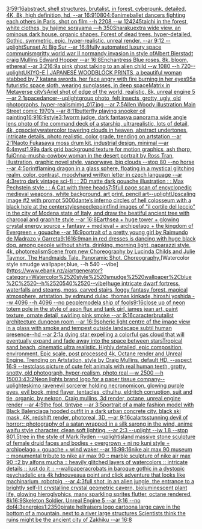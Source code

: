 [3:5](https://www.ebank.nz/aiartgenerator?category=3%3A5)[9:16](https://www.ebank.nz/aiartgenerator?category=9%3A16)[abstract, shell structures, brutalist, in forest, cyberpunk, detailed, 4K, 8k, high definition, hd, --ar 16:9](https://www.ebank.nz/aiartgenerator?category=abstract%2C%2520shell%2520structures%2C%2520brutalist%2C%2520in%2520forest%2C%2520cyberpunk%2C%2520detailed%2C%25204K%2C%25208k%2C%2520high%2520definition%2C%2520hd%2C%2520--ar%252016%3A9)[1080](https://www.ebank.nz/aiartgenerator?category=1080)[4:6](https://www.ebank.nz/aiartgenerator?category=4%3A6)[anime](https://www.ebank.nz/aiartgenerator?category=anime)[ballet dancers fighting each others in Paris, shot on film --h 2208 --w 1242](https://www.ebank.nz/aiartgenerator?category=ballet%2520dancers%2520fighting%2520each%2520others%2520in%2520Paris%2C%2520shot%2520on%2520film%2520--h%25202208%2520--w%25201242)[45](https://www.ebank.nz/aiartgenerator?category=45)[taichi in the forest, white clothes, by hajime sorayama —h 350](https://www.ebank.nz/aiartgenerator?category=taichi%2520in%2520the%2520forest%2C%2520white%2520clothes%2C%2520by%2520hajime%2520sorayama%2520%E2%80%94h%2520350)[Sharaku](https://www.ebank.nz/aiartgenerator?category=Sharaku)[extra wide view. an ominous dark house. organic shapes. Forest of dead trees. hyper-detailed. Gothic. symmetric. epic. hyper-realistic. unreal render. --ar 9:12 --uplight](https://www.ebank.nz/aiartgenerator?category=extra%2520wide%2520view.%2520an%2520ominous%2520dark%2520house.%2520organic%2520shapes.%2520Forest%2520of%2520dead%2520trees.%2520hyper-detailed.%2520Gothic.%2520symmetric.%2520epic.%2520hyper-realistic.%2520unreal%2520render.%2520--ar%25209%3A12%2520--uplight)[Sunset At Big Sur --ar 16:8](https://www.ebank.nz/aiartgenerator?category=Sunset%2520At%2520Big%2520Sur%2520--ar%252016%3A8)[fully automated luxury space communism](https://www.ebank.nz/aiartgenerator?category=fully%2520automated%2520luxury%2520space%2520communism)[gritty world war II normandy invasion in style ofAlbert Bierstadt craig Mullins Edward Hopper --ar 16:8](https://www.ebank.nz/aiartgenerator?category=gritty%2520world%2520war%2520II%2520normandy%2520invasion%2520in%2520style%2520ofAlbert%2520Bierstadt%2520craig%2520Mullins%2520Edward%2520Hopper%2520--ar%252016%3A8)[Enchantress Blue roses, 8k, bloom, ethereal --ar 3:2](https://www.ebank.nz/aiartgenerator?category=Enchantress%2520Blue%2520roses%2C%25208k%2C%2520bloom%2C%2520ethereal%2520--ar%25203%3A2)[16:9](https://www.ebank.nz/aiartgenerator?category=16%3A9)[a pink ghost talking to an alien child --w 1080 --h 720](https://www.ebank.nz/aiartgenerator?category=a%2520pink%2520ghost%2520talking%2520to%2520an%2520alien%2520child%2520--w%25201080%2520--h%2520720)[--uplight](https://www.ebank.nz/aiartgenerator?category=--uplight)[UKIYO-E | JAPANESE WOODBLOCK PRINTS, a beautiful woman stabbed by 7 katana swords, her face angry with fire burning in her eyes](https://www.ebank.nz/aiartgenerator?category=UKIYO-E%2520%7C%2520JAPANESE%2520WOODBLOCK%2520PRINTS%2C%2520a%2520beautiful%2520woman%2520stabbed%2520by%25207%2520katana%2520swords%2C%2520her%2520face%2520angry%2520with%2520fire%2520burning%2520in%2520her%2520eyes)[95](https://www.ebank.nz/aiartgenerator?category=95)[a futuristic space sloth, wearing sunglasses, in deep space](https://www.ebank.nz/aiartgenerator?category=a%2520futuristic%2520space%2520sloth%2C%2520wearing%2520sunglasses%2C%2520in%2520deep%2520space)[Matrix in Metaverse city’s](https://www.ebank.nz/aiartgenerator?category=Matrix%2520in%2520Metaverse%2520city%E2%80%99s)[Ariel shot of edge of the world, realistic, 8k, unreal engine 5 —ar 2:1](https://www.ebank.nz/aiartgenerator?category=Ariel%2520shot%2520of%2520edge%2520of%2520the%2520world%2C%2520realistic%2C%25208k%2C%2520unreal%2520engine%25205%2520%E2%80%94ar%25202%3A1)[space](https://www.ebank.nz/aiartgenerator?category=space)[dancer](https://www.ebank.nz/aiartgenerator?category=dancer)[--uplight](https://www.ebank.nz/aiartgenerator?category=--uplight)[](https://www.ebank.nz/aiartgenerator?category=)[group photo, felt insects, grotty, ugly, old photographs, hyper-realism](https://www.ebank.nz/aiartgenerator?category=group%2520photo%2C%2520felt%2520insects%2C%2520grotty%2C%2520ugly%2C%2520old%2520photographs%2C%2520hyper-realism)[img_017.jpg --ar 7:5](https://www.ebank.nz/aiartgenerator?category=img_017.jpg%2520--ar%25207%3A5)[Allen Woody illustration Main Street comic 1970’s --ar 8:11](https://www.ebank.nz/aiartgenerator?category=Allen%2520Woody%2520illustration%2520Main%2520Street%2520comic%25201970%E2%80%99s%2520--ar%25208%3A11)[butterfly playing snooker oil painting](https://www.ebank.nz/aiartgenerator?category=butterfly%2520playing%2520snooker%2520oil%2520painting)[16:9](https://www.ebank.nz/aiartgenerator?category=16%3A9)[16:9](https://www.ebank.nz/aiartgenerator?category=16%3A9)[style](https://www.ebank.nz/aiartgenerator?category=style)[3:1](https://www.ebank.nz/aiartgenerator?category=3%3A1)[worm judge, dark fantasy](https://www.ebank.nz/aiartgenerator?category=worm%2520judge%2C%2520dark%2520fantasy)[a panorama wide angle lens photo of the command deck of a starship, ultrarealistic, lots of detail, 4k, cgsociety](https://www.ebank.nz/aiartgenerator?category=a%2520panorama%2520wide%2520angle%2520lens%2520photo%2520of%2520the%2520command%2520deck%2520of%2520a%2520starship%2C%2520ultrarealistic%2C%2520lots%2520of%2520detail%2C%25204k%2C%2520cgsociety)[watercolor towering clouds in heaven, abstract undertones, intricate details, photo realistic, color grade, trending on artstation --ar 2:1](https://www.ebank.nz/aiartgenerator?category=watercolor%2520towering%2520clouds%2520in%2520heaven%2C%2520abstract%2520undertones%2C%2520intricate%2520details%2C%2520photo%2520realistic%2C%2520color%2520grade%2C%2520trending%2520on%2520artstation%2520--ar%25202%3A1)[Naoto Fukasawa moss drum kit, industrial design, minimal —ar 6:4](https://www.ebank.nz/aiartgenerator?category=Naoto%2520Fukasawa%2520moss%2520drum%2520kit%2C%2520industrial%2520design%2C%2520minimal%2520%E2%80%94ar%25206%3A4)[myst](https://www.ebank.nz/aiartgenerator?category=myst)[1.99](https://www.ebank.nz/aiartgenerator?category=1.99)[a dark grid background texture for motion graphics, ash thorp, fui](https://www.ebank.nz/aiartgenerator?category=a%2520dark%2520grid%2520background%2520texture%2520for%2520motion%2520graphics%2C%2520ash%2520thorp%2C%2520fui)[Onna-musha-cowboy woman in the desert portrait by Ross Tran, illustration, graphic novel style, vaporwave, big clouds --stop 80 --no horse --ar 4:5](https://www.ebank.nz/aiartgenerator?category=Onna-musha-cowboy%2520woman%2520in%2520the%2520desert%2520portrait%2520by%2520Ross%2520Tran%2C%2520illustration%2C%2520graphic%2520novel%2520style%2C%2520vaporwave%2C%2520big%2520clouds%2520--stop%252080%2520--no%2520horse%2520--ar%25204%3A5)[print](https://www.ebank.nz/aiartgenerator?category=print)[flaming dragon in a glass sphere, floating in a mystical glitching realm, color, contrast, moody](https://www.ebank.nz/aiartgenerator?category=flaming%2520dragon%2520in%2520a%2520glass%2520sphere%2C%2520floating%2520in%2520a%2520mystical%2520glitching%2520realm%2C%2520color%2C%2520contrast%2C%2520moody)[hand written letter in czech language --ar 4:3](https://www.ebank.nz/aiartgenerator?category=hand%2520written%2520letter%2520in%2520czech%2520language%2520--ar%25204%3A3)[retro dark vintage sci-fi : : 2D matte dark gouache illustration : : Max Pechstein style : : A Cat with three heads](https://www.ebank.nz/aiartgenerator?category=retro%2520dark%2520vintage%2520sci-fi%2520%3A%2520%3A%25202D%2520matte%2520dark%2520gouache%2520illustration%2520%3A%2520%3A%2520Max%2520Pechstein%2520style%2520%3A%2520%3A%2520A%2520Cat%2520with%2520three%2520heads)[7:5](https://www.ebank.nz/aiartgenerator?category=7%3A5)[full page scan of encyclopedic medieval weapons, white background, art print, pencil art](https://www.ebank.nz/aiartgenerator?category=full%2520page%2520scan%2520of%2520encyclopedic%2520medieval%2520weapons%2C%2520white%2520background%2C%2520art%2520print%2C%2520pencil%2520art)[--uplight](https://www.ebank.nz/aiartgenerator?category=--uplight)[Upscaling image #2 with prompt 5000](https://www.ebank.nz/aiartgenerator?category=Upscaling%2520image%2520%232%2520with%2520prompt%25205000)[dante’s inferno circles of hell colosseum with a black hole at the center](https://www.ebank.nz/aiartgenerator?category=dante%E2%80%99s%2520inferno%2520circles%2520of%2520hell%2520colosseum%2520with%2520a%2520black%2520hole%2520at%2520the%2520center)[styles](https://www.ebank.nz/aiartgenerator?category=styles)[needlepoint](https://www.ebank.nz/aiartgenerator?category=needlepoint)[find images of "il cortile del leccio" in the city of Modena state of Italy, and draw the beatiful ancient tree with charcoal and graphite style --ar 16:8](https://www.ebank.nz/aiartgenerator?category=find%2520images%2520of%2520%22il%2520cortile%2520del%2520leccio%22%2520in%2520the%2520city%2520of%2520Modena%2520state%2520of%2520Italy%2C%2520and%2520draw%2520the%2520beatiful%2520ancient%2520tree%2520with%2520charcoal%2520and%2520graphite%2520style%2520--ar%252016%3A8)[Earthsea  + huge tower + glowing crystal energy source + fantasy + medieval + archipelago + the kingdom of Evergreen + gouache --ar 16:9](https://www.ebank.nz/aiartgenerator?category=Earthsea%2520%2520%2B%2520huge%2520tower%2520%2B%2520glowing%2520crystal%2520energy%2520source%2520%2B%2520fantasy%2520%2B%2520medieval%2520%2B%2520archipelago%2520%2B%2520the%2520kingdom%2520of%2520Evergreen%2520%2B%2520gouache%2520--ar%252016%3A9)[portrait of a pretty young girl by Raimundo de Madrazo y Garreta](https://www.ebank.nz/aiartgenerator?category=portrait%2520of%2520a%2520pretty%2520young%2520girl%2520by%2520Raimundo%2520de%2520Madrazo%2520y%2520Garreta)[9:16](https://www.ebank.nz/aiartgenerator?category=9%3A16)[16:9](https://www.ebank.nz/aiartgenerator?category=16%3A9)[man in red dresses is dancing with huge black dog, among people without shirts, drinking, morning light, paparazzi style, 4k, photorealism](https://www.ebank.nz/aiartgenerator?category=man%2520in%2520red%2520dresses%2520is%2520dancing%2520with%2520huge%2520black%2520dog%2C%2520among%2520people%2520without%2520shirts%2C%2520drinking%2C%2520morning%2520light%2C%2520paparazzi%2520style%2C%25204k%2C%2520photorealism)[Scene from new Choreography by Lucinda Childs and Julie Taymor.  The Handmaids Tale. Panoramic Shot. Choreography.](https://www.ebank.nz/aiartgenerator?category=Scene%2520from%2520new%2520Choreography%2520by%2520Lucinda%2520Childs%2520and%2520Julie%2520Taymor.%2520%2520The%2520Handmaids%2520Tale.%2520Panoramic%2520Shot.%2520Choreography.)[Watercolor style smudge wallpaper,blue, --h 540 --vibe](https://www.ebank.nz/aiartgenerator?category=Watercolor%2520style%2520smudge%2520wallpaper%2Cblue%2C%2520--h%2520540%2520--vibe)[huge intricate dwarf fortress, waterfalls and steams, moss, carved stairs, foggy fantasy forest, magical atmosphere, artstation, by edmund dulac, thomas kinkade, hiroshi yoshida --w 4096 --h 4096 --no people](https://www.ebank.nz/aiartgenerator?category=huge%2520intricate%2520dwarf%2520fortress%2C%2520waterfalls%2520and%2520steams%2C%2520moss%2C%2520carved%2520stairs%2C%2520foggy%2520fantasy%2520forest%2C%2520magical%2520atmosphere%2C%2520artstation%2C%2520by%2520edmund%2520dulac%2C%2520thomas%2520kinkade%2C%2520hiroshi%2520yoshida%2520--w%25204096%2520--h%25204096%2520--no%2520people)[model](https://www.ebank.nz/aiartgenerator?category=model)[a ship of fools](https://www.ebank.nz/aiartgenerator?category=a%2520ship%2520of%2520fools)[9:16](https://www.ebank.nz/aiartgenerator?category=9%3A16)[close up of neon totem pole in the style of aeon flux and tank girl, james jean art, paint texture, ornate detail, swirling pink smoke --ar 9:16](https://www.ebank.nz/aiartgenerator?category=close%2520up%2520of%2520neon%2520totem%2520pole%2520in%2520the%2520style%2520of%2520aeon%2520flux%2520and%2520tank%2520girl%2C%2520james%2520jean%2520art%2C%2520paint%2520texture%2C%2520ornate%2520detail%2C%2520swirling%2520pink%2520smoke%2520--ar%25209%3A16)[caracter](https://www.ebank.nz/aiartgenerator?category=caracter)[brutalist architecture dungeon room --ar 16:9](https://www.ebank.nz/aiartgenerator?category=brutalist%2520architecture%2520dungeon%2520room%2520--ar%252016%3A9)[spheric light centre of the image view in a glass with smoke and tempest outside landscape subtil human presence--hd --ar 2:1](https://www.ebank.nz/aiartgenerator?category=spheric%2520light%2520centre%2520of%2520the%2520image%2520view%2520in%2520a%2520glass%2520with%2520smoke%2520and%2520tempest%2520outside%2520landscape%2520subtil%2520human%2520presence--hd%2520--ar%25202%3A1)[a dying star expelling a colorful gas cloud that will eventually expand and fade away into the space between stars](https://www.ebank.nz/aiartgenerator?category=a%2520dying%2520star%2520expelling%2520a%2520colorful%2520gas%2520cloud%2520that%2520will%2520eventually%2520expand%2520and%2520fade%2520away%2520into%2520the%2520space%2520between%2520stars)[Tropical sand beach, cinematic ultra realistic. Highly detailed, epic composition, environment. Epic scale, post processed 4k, Octane render and Unreal Engine. Trending on Artstation, style by Craig Mullins, default HD, --aspect 16:9 --test](https://www.ebank.nz/aiartgenerator?category=Tropical%2520sand%2520beach%2C%2520cinematic%2520ultra%2520realistic.%2520Highly%2520detailed%2C%2520epic%2520composition%2C%2520environment.%2520Epic%2520scale%2C%2520post%2520processed%25204k%2C%2520Octane%2520render%2520and%2520Unreal%2520Engine.%2520Trending%2520on%2520Artstation%2C%2520style%2520by%2520Craig%2520Mullins%2C%2520default%2520HD%2C%2520--aspect%252016%3A9%2520--test)[class picture of cute felt animals with real human teeth, grotty, snotty, old photograph, hyper-realism, photo real —w 2500 —h 1500](https://www.ebank.nz/aiartgenerator?category=class%2520picture%2520of%2520cute%2520felt%2520animals%2520with%2520real%2520human%2520teeth%2C%2520grotty%2C%2520snotty%2C%2520old%2520photograph%2C%2520hyper-realism%2C%2520photo%2520real%2520%E2%80%94w%25202500%2520%E2%80%94h%25201500)[3:4](https://www.ebank.nz/aiartgenerator?category=3%3A4)[3:2](https://www.ebank.nz/aiartgenerator?category=3%3A2)[Neon lights brand logo for a paper tissue company](https://www.ebank.nz/aiartgenerator?category=Neon%2520lights%2520brand%2520logo%2520for%2520a%2520paper%2520tissue%2520company)[--uplight](https://www.ebank.nz/aiartgenerator?category=--uplight)[eskimo raven](https://www.ebank.nz/aiartgenerator?category=eskimo%2520raven)[evil sorcerer holding necronomicon, glowing purple eyes, evil book, mind flayer, tentacles, cthulhu, eldritch corruption, suit and tie, organic, by nekron, Craig mullins, 3d render, octane, unreal engine render --ar 4:5](https://www.ebank.nz/aiartgenerator?category=evil%2520sorcerer%2520holding%2520necronomicon%2C%2520glowing%2520purple%2520eyes%2C%2520evil%2520book%2C%2520mind%2520flayer%2C%2520tentacles%2C%2520cthulhu%2C%2520eldritch%2520corruption%2C%2520suit%2520and%2520tie%2C%2520organic%2C%2520by%2520nekron%2C%2520Craig%2520mullins%2C%25203d%2520render%2C%2520octane%2C%2520unreal%2520engine%2520render%2520--ar%25204%3A5)[the fool, tintype --ar 3:5](https://www.ebank.nz/aiartgenerator?category=the%2520fool%2C%2520tintype%2520--ar%25203%3A5)[portrait of a male fashion model with Black Balenciaga hooded outfit in a dark urban concrete city, black ski mask, 4K, redshift render, photoreal, 3D, —ar 9:16](https://www.ebank.nz/aiartgenerator?category=portrait%2520of%2520a%2520male%2520fashion%2520model%2520with%2520Black%2520Balenciaga%2520hooded%2520outfit%2520in%2520a%2520dark%2520urban%2520concrete%2520city%2C%2520black%2520ski%2520mask%2C%25204K%2C%2520redshift%2520render%2C%2520photoreal%2C%25203D%2C%2520%E2%80%94ar%25209%3A16)[calarts](https://www.ebank.nz/aiartgenerator?category=calarts)[stunning devil of horror:: photography of a satan wrapped in a silk sarong in the wind, anime waifu style character, clean soft lighting, --ar 2:3 --uplight --iw 1.8 --stop 80](https://www.ebank.nz/aiartgenerator?category=stunning%2520devil%2520of%2520horror%3A%3A%2520photography%2520of%2520a%2520satan%2520wrapped%2520in%2520a%2520silk%2520sarong%2520in%2520the%2520wind%2C%2520anime%2520waifu%2520style%2520character%2C%2520clean%2520soft%2520lighting%2C%2520--ar%25202%3A3%2520--uplight%2520--iw%25201.8%2520--stop%252080)[1.5](https://www.ebank.nz/aiartgenerator?category=1.5)[tree in the style of Mark Ryden --uplight](https://www.ebank.nz/aiartgenerator?category=tree%2520in%2520the%2520style%2520of%2520Mark%2520Ryden%2520--uplight)[island massive stone sculpture of female druid faces and bodies + overgrown + ni no kuni style + archipelago + gouache + wind waker --ar 16:9](https://www.ebank.nz/aiartgenerator?category=island%2520massive%2520stone%2520sculpture%2520of%2520female%2520druid%2520faces%2520and%2520bodies%2520%2B%2520overgrown%2520%2B%2520ni%2520no%2520kuni%2520style%2520%2B%2520archipelago%2520%2B%2520gouache%2520%2B%2520wind%2520waker%2520--ar%252016%3A9)[9:16](https://www.ebank.nz/aiartgenerator?category=9%3A16)[nike air max 90 museum :: monumental tribute to nike air max 90 :: marble sculpture of nike air max 90 ::2 by alfons mucha :: heavily glitched layers of watercolors :: intricate details :: just do it :: --wallpaper](https://www.ebank.nz/aiartgenerator?category=nike%2520air%2520max%252090%2520museum%2520%3A%3A%2520monumental%2520tribute%2520to%2520nike%2520air%2520max%252090%2520%3A%3A%2520marble%2520sculpture%2520of%2520nike%2520air%2520max%252090%2520%3A%3A2%2520by%2520alfons%2520mucha%2520%3A%3A%2520heavily%2520glitched%2520layers%2520of%2520watercolors%2520%3A%3A%2520intricate%2520details%2520%3A%3A%2520just%2520do%2520it%2520%3A%3A%2520--wallpaper)[acrobats in baroque gothic in a dystopic psychadelic era 4k hd](https://www.ebank.nz/aiartgenerator?category=acrobats%2520in%2520baroque%2520gothic%2520in%2520a%2520dystopic%2520psychadelic%2520era%25204k%2520hd)[nouveau](https://www.ebank.nz/aiartgenerator?category=nouveau)[a point and click adventure that looks like machinarium, robotpig, --ar 4:3](https://www.ebank.nz/aiartgenerator?category=a%2520point%2520and%2520click%2520adventure%2520that%2520looks%2520like%2520machinarium%2C%2520robotpig%2C%2520--ar%25204%3A3)[full shot, in an alien jungle, the entrance to a brightly self-lit crystalline crystal geometric cavern, bioluminescent plant life, glowing hieroglyphics, many sparkling sprites flutter, octane rendered, 8k](https://www.ebank.nz/aiartgenerator?category=full%2520shot%2C%2520in%2520an%2520alien%2520jungle%2C%2520the%2520entrance%2520to%2520a%2520brightly%2520self-lit%2520crystalline%2520crystal%2520geometric%2520cavern%2C%2520bioluminescent%2520plant%2520life%2C%2520glowing%2520hieroglyphics%2C%2520many%2520sparkling%2520sprites%2520flutter%2C%2520octane%2520rendered%2C%25208k)[16:9](https://www.ebank.nz/aiartgenerator?category=16%3A9)[Skeleton Soldier. Unreal Engine 5 --ar 9:16 --no dof](https://www.ebank.nz/aiartgenerator?category=Skeleton%2520Soldier.%2520Unreal%2520Engine%25205%2520--ar%25209%3A16%2520--no%2520dof)[4:3](https://www.ebank.nz/aiartgenerator?category=4%3A3)[energies](https://www.ebank.nz/aiartgenerator?category=energies)[1:2](https://www.ebank.nz/aiartgenerator?category=1%3A2)[350](https://www.ebank.nz/aiartgenerator?category=350)[pirate hellraisers logo cartoon](https://www.ebank.nz/aiartgenerator?category=pirate%2520hellraisers%2520logo%2520cartoon)[a large cave in the bottom of a mountain, next to a river large structures Scientists think the ruins might be the ancient city of Zakhiku --ar 16:8](https://www.ebank.nz/aiartgenerator?category=a%2520large%2520cave%2520in%2520the%2520bottom%2520of%2520a%2520mountain%2C%2520next%2520to%2520a%2520river%2520large%2520structures%2520Scientists%2520think%2520the%2520ruins%2520might%2520be%2520the%2520ancient%2520city%2520of%2520Zakhiku%2520--ar%252016%3A8)